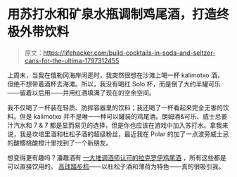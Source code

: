# 用苏打水和矿泉水瓶调制鸡尾酒，打造终极外带饮料

> 原文：<https://lifehacker.com/build-cocktails-in-soda-and-seltzer-cans-for-the-ultima-1797312455>

上周末，当我在俄勒冈海岸闲逛时，我突然很想在沙滩上喝一杯 kalimotxo 酒，但绝不想带着酒杯去海滩。所以，我没有喝红 Solo 杯，而是倒了大约半罐可乐——留着以后用——并用红酒填满了现在的空余空间。



我不仅喝了一杯装在轻质、防摔容器里的饮料；我还喝了一杯看起来完全无害的饮料。但是 kalimotxo 并不是唯一一种可以罐装的鸡尾酒。朗姆酒&可乐、威士忌姜汁汽水和 7 & 7 都是显而易见的选择，但是你也应该在游戏中加入苏打水。拿我来说，我是坎培里酒和杜松子酒的超级粉丝，最近我在 Polar 的加了一点波旁威士忌的酸樱桃酸橙汁里找到了一个新朋友。

想变得更有趣吗？潘趣酒有 [一大堆调酒师认可的拉克罗伊鸡尾酒](http://punchdrink.com/articles/lacroix-cocktail-recipes-canned-pamplemousse/) ，所有这些都是可以直接饮用的。 [高球踏步机](http://punchdrink.com/recipes/high-ball-stepper/)——以杜松子酒和薄荷为特色——真的很吸引我。